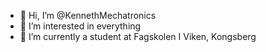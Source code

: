 - 👋 Hi, I’m @KennethMechatronics
- 👀 I’m interested in everything 
- 🌱 I’m currently a student at Fagskolen I Viken, Kongsberg 


<!---
KennethMechatronics/KennethMechatronics is a ✨ special ✨ repository because its `README.md` (this file) appears on your GitHub profile.
You can click the Preview link to take a look at your changes.
--->
